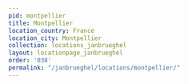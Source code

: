 ```yaml
---
pid: montpellier
title: Montpellier
location_country: France
location_city: Montpellier
collection: locations_janbrueghel
layout: locationpage_janbrueghel
order: '038'
permalink: "/janbrueghel/locations/montpellier/"
---
```

